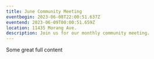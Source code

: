```yaml
---
title: June Community Meeting
eventbegin: 2023-06-08T22:00:51.637Z
eventend: 2023-06-09T00:00:51.659Z
location: 11435 Morang Ave.
description: Join us for our monthly community meeting.
---
```


Some great full content